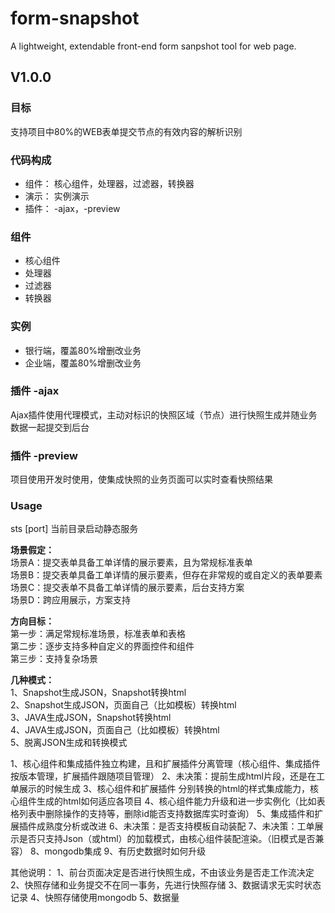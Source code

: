 # form-snapshot
A lightweight, extendable front-end form sanpshot tool for web page.

## V1.0.0

### 目标
支持项目中80%的WEB表单提交节点的有效内容的解析识别

### 代码构成
- 组件： 核心组件，处理器，过滤器，转换器  
- 演示： 实例演示  
- 插件： -ajax，-preview

### 组件
- 核心组件
- 处理器
- 过滤器
- 转换器
### 实例
- 银行端，覆盖80%增删改业务
- 企业端，覆盖80%增删改业务

### 插件 -ajax
Ajax插件使用代理模式，主动对标识的快照区域（节点）进行快照生成并随业务数据一起提交到后台

### 插件 -preview
项目使用开发时使用，使集成快照的业务页面可以实时查看快照结果


### Usage ###

sts [port] 当前目录启动静态服务

**场景假定：**  
	场景A：提交表单具备工单详情的展示要素，且为常规标准表单  
	场景B：提交表单具备工单详情的展示要素，但存在非常规的或自定义的表单要素  
	场景C：提交表单不具备工单详情的展示要素，后台支持方案  
	场景D：跨应用展示，方案支持  

**方向目标：**  
	第一步：满足常规标准场景，标准表单和表格  
	第二步：逐步支持多种自定义的界面控件和组件  
	第三步：支持复杂场景  

**几种模式：**  
	1、Snapshot生成JSON，Snapshot转换html  
	2、Snapshot生成JSON，页面自己（比如模板）转换html  
	3、JAVA生成JSON，Snapshot转换html   
	4、JAVA生成JSON，页面自己（比如模板）转换html  
	5、脱离JSON生成和转换模式  



1、核心组件和集成插件独立构建，且和扩展插件分离管理（核心组件、集成插件按版本管理，扩展插件跟随项目管理）
2、未决策：提前生成html片段，还是在工单展示的时候生成
3、核心组件和扩展插件 分别转换的html的样式集成能力，核心组件生成的html如何适应各项目
4、核心组件能力升级和进一步实例化（比如表格列表中删除操作的支持等，删除id能否支持数据库实时查询）
5、集成插件和扩展插件成熟度分析或改进
6、未决策：是否支持模板自动装配
7、未决策：工单展示是否只支持Json（或html）的加载模式，由核心组件装配渲染。（旧模式是否兼容）
8、mongodb集成
9、有历史数据时如何升级

其他说明：
1、前台页面决定是否进行快照生成，不由该业务是否走工作流决定
2、快照存储和业务提交不在同一事务，先进行快照存储
3、数据请求无实时状态记录
4、快照存储使用mongodb
5、数据量

